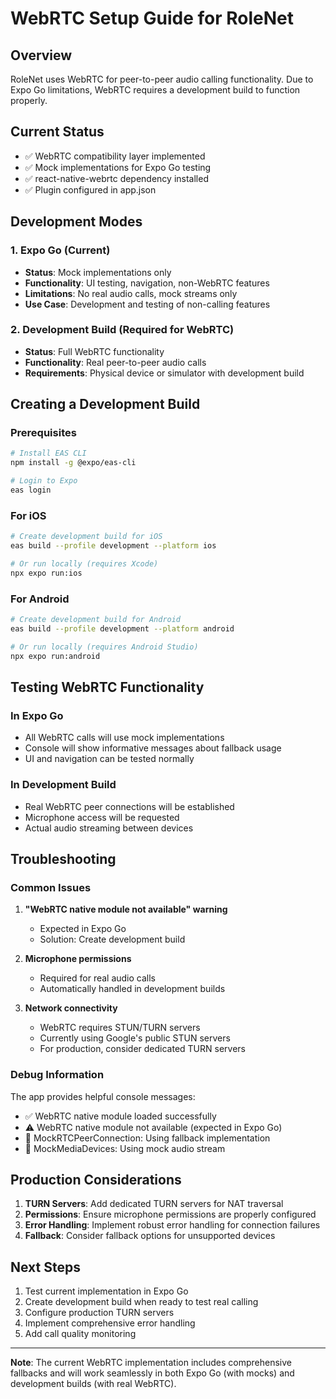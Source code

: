 # WebRTC Setup Guide for RoleNet

## Overview

RoleNet uses WebRTC for peer-to-peer audio calling functionality. Due to Expo Go limitations, WebRTC requires a development build to function properly.

## Current Status

- ✅ WebRTC compatibility layer implemented
- ✅ Mock implementations for Expo Go testing
- ✅ react-native-webrtc dependency installed
- ✅ Plugin configured in app.json

## Development Modes

### 1. Expo Go (Current)
- **Status**: Mock implementations only
- **Functionality**: UI testing, navigation, non-WebRTC features
- **Limitations**: No real audio calls, mock streams only
- **Use Case**: Development and testing of non-calling features

### 2. Development Build (Required for WebRTC)
- **Status**: Full WebRTC functionality
- **Functionality**: Real peer-to-peer audio calls
- **Requirements**: Physical device or simulator with development build

## Creating a Development Build

### Prerequisites
```bash
# Install EAS CLI
npm install -g @expo/eas-cli

# Login to Expo
eas login
```

### For iOS
```bash
# Create development build for iOS
eas build --profile development --platform ios

# Or run locally (requires Xcode)
npx expo run:ios
```

### For Android
```bash
# Create development build for Android
eas build --profile development --platform android

# Or run locally (requires Android Studio)
npx expo run:android
```

## Testing WebRTC Functionality

### In Expo Go
- All WebRTC calls will use mock implementations
- Console will show informative messages about fallback usage
- UI and navigation can be tested normally

### In Development Build
- Real WebRTC peer connections will be established
- Microphone access will be requested
- Actual audio streaming between devices

## Troubleshooting

### Common Issues

1. **"WebRTC native module not available" warning**
   - Expected in Expo Go
   - Solution: Create development build

2. **Microphone permissions**
   - Required for real audio calls
   - Automatically handled in development builds

3. **Network connectivity**
   - WebRTC requires STUN/TURN servers
   - Currently using Google's public STUN servers
   - For production, consider dedicated TURN servers

### Debug Information

The app provides helpful console messages:
- ✅ WebRTC native module loaded successfully
- ⚠️ WebRTC native module not available (expected in Expo Go)
- 📱 MockRTCPeerConnection: Using fallback implementation
- 🎤 MockMediaDevices: Using mock audio stream

## Production Considerations

1. **TURN Servers**: Add dedicated TURN servers for NAT traversal
2. **Permissions**: Ensure microphone permissions are properly configured
3. **Error Handling**: Implement robust error handling for connection failures
4. **Fallback**: Consider fallback options for unsupported devices

## Next Steps

1. Test current implementation in Expo Go
2. Create development build when ready to test real calling
3. Configure production TURN servers
4. Implement comprehensive error handling
5. Add call quality monitoring

---

**Note**: The current WebRTC implementation includes comprehensive fallbacks and will work seamlessly in both Expo Go (with mocks) and development builds (with real WebRTC).